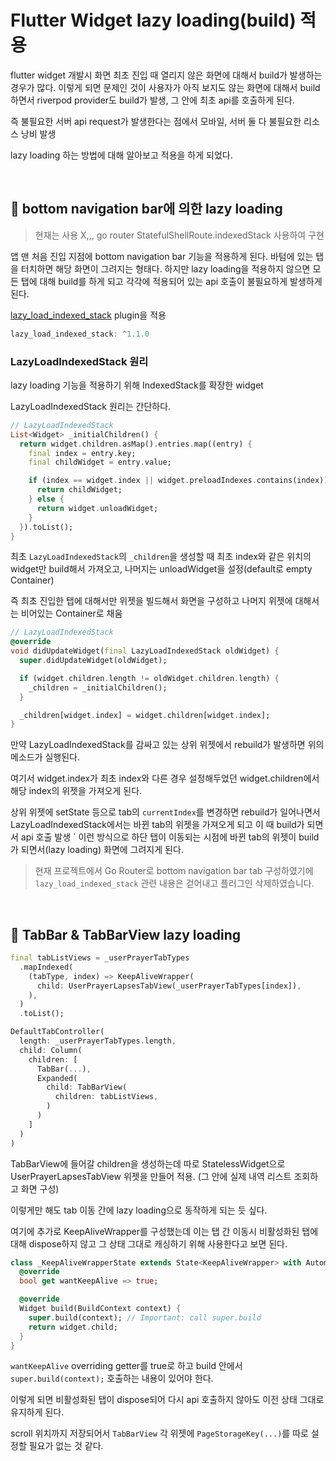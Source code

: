 # Flutter Widget lazy loading(build) 적용

flutter widget 개발시 화면 최초 진입 때 열리지 않은 화면에 대해서 build가 발생하는 경우가 많다.
이렇게 되면 문제인 것이 사용자가 아직 보지도 않는 화면에 대해서 build하면서 riverpod provider도 build가 발생, 그 안에 최초 api를 호출하게 된다.

즉 불필요한 서버 api request가 발생한다는 점에서 모바일, 서버 둘 다 불필요한 리소스 낭비 발생

lazy loading 하는 방법에 대해 알아보고 적용을 하게 되었다.

<br>

## :pushpin: bottom navigation bar에 의한 lazy loading

> 현재는 사용 X,,, go router StatefulShellRoute.indexedStack 사용하여 구현

앱 맨 처음 진입 지점에 bottom navigation bar 기능을 적용하게 된다. 바텀에 있는 탭을 터치하면 해당 화면이 그려지는 형태다.
하지만 lazy loading을 적용하지 않으면 모든 탭에 대해 build를 하게 되고 각각에 적용되어 있는 api 호출이 불필요하게 발생하게 된다.

[lazy_load_indexed_stack](https://pub.dev/packages/lazy_load_indexed_stack) plugin을 적용

```dart
lazy_load_indexed_stack: ^1.1.0
```

### LazyLoadIndexedStack 원리

lazy loading 기능을 적용하기 위해 IndexedStack를 확장한 widget

LazyLoadIndexedStack 원리는 간단하다.

```dart
// LazyLoadIndexedStack
List<Widget> _initialChildren() {
  return widget.children.asMap().entries.map((entry) {
    final index = entry.key;
    final childWidget = entry.value;

    if (index == widget.index || widget.preloadIndexes.contains(index)) {
      return childWidget;
    } else {
      return widget.unloadWidget;
    }
  }).toList();
}
```

최초 `LazyLoadIndexedStack`의 `_children`을 생성할 때 최초 index와 같은 위치의 widget만 build해서 가져오고, 나머지는 unloadWidget을 설정(default로 empty Container)

즉 최초 진입한 탭에 대해서만 위젯을 빌드해서 화면을 구성하고 나머지 위젯에 대해서는 비어있는 Container로 채움

```dart
// LazyLoadIndexedStack
@override
void didUpdateWidget(final LazyLoadIndexedStack oldWidget) {
  super.didUpdateWidget(oldWidget);

  if (widget.children.length != oldWidget.children.length) {
    _children = _initialChildren();
  }

  _children[widget.index] = widget.children[widget.index];
}
```
만약 LazyLoadIndexedStack를 감싸고 있는 상위 위젯에서 rebuild가 발생하면 위의 메소드가 실행된다.

여기서 widget.index가 최초 index와 다른 경우 설정해두었던 widget.children에서 해당 index의 위젯을 가져오게 된다.

상위 위젯에 setState 등으로 tab의 `currentIndex`를 변경하면 rebuild가 일어나면서 LazyLoadIndexedStack에서는 바뀐 tab의 위젯을 가져오게 되고 이 때 build가 되면서 api 호출 발생
`
이런 방식으로 하단 탭이 이동되는 시점에 바뀐 tab의 위젯이 build가 되면서(lazy loading) 화면에 그려지게 된다.

> 현재 프로젝트에서 Go Router로 bottom navigation bar tab 구성하였기에 `lazy_load_indexed_stack` 관련 내용은 걷어내고 플러그인 삭제하였습니다.

<br>

## :pushpin: TabBar & TabBarView lazy loading

```dart
final tabListViews = _userPrayerTabTypes
  .mapIndexed(
    (tabType, index) => KeepAliveWrapper(
      child: UserPrayerLapsesTabView(_userPrayerTabTypes[index]),
    ),
  )
  .toList();

DefaultTabController(
  length: _userPrayerTabTypes.length,
  child: Column(
    children: [
      TabBar(...),
      Expanded(
        child: TabBarView(
          children: tabListViews,
        )
      )
    ]
  )
)
```
TabBarView에 들어갈 children을 생성하는데 따로 StatelessWidget으로 UserPrayerLapsesTabView 위젯을 만들어 적용. (그 안에 실제 내역 리스트 조회하고 화면 구성)

이렇게만 해도 tab 이동 간에 lazy loading으로 동작하게 되는 듯 싶다.

여기에 추가로 KeepAliveWrapper를 구성했는데 이는 탭 간 이동시 비활성화된 탭에 대해 dispose하지 않고 그 상태 그대로 캐싱하기 위해 사용한다고 보면 된다.

```dart
class _KeepAliveWrapperState extends State<KeepAliveWrapper> with AutomaticKeepAliveClientMixin {
  @override
  bool get wantKeepAlive => true;

  @override
  Widget build(BuildContext context) {
    super.build(context); // Important: call super.build
    return widget.child;
  }
}
```
`wantKeepAlive` overriding getter를 true로 하고 build 안에서 
`super.build(context);` 호출하는 내용이 있어야 한다.

이렇게 되면 비활성화된 탭이 dispose되어 다시 api 호출하지 않아도 이전 상태 그대로 유지하게 된다. 

scroll 위치까지 저장되어서 `TabBarView` 각 위젯에 `PageStorageKey(...)`를 따로 설정할 필요가 없는 것 같다.